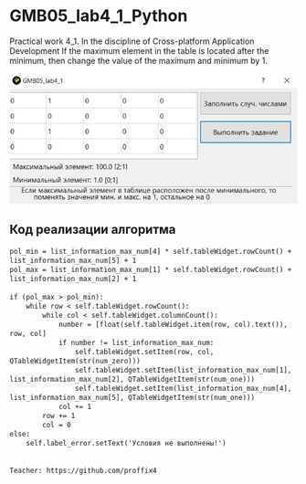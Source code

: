 # GMB05_lab4_1_Python
Practical work 4_1. In the discipline of Cross-platform Application Development  If the maximum element in the table is located after the minimum, then change the value of the maximum and minimum by 1.

![Screenshot](Screenshot_1.png)

## Код реализации алгоритма ##
```
pol_min = list_information_max_num[4] * self.tableWidget.rowCount() + list_information_max_num[5] + 1
pol_max = list_information_max_num[1] * self.tableWidget.rowCount() + list_information_max_num[2] + 1

if (pol_max > pol_min):
    while row < self.tableWidget.rowCount():
        while col < self.tableWidget.columnCount():
            number = [float(self.tableWidget.item(row, col).text()), row, col]
            if number != list_information_max_num:
                self.tableWidget.setItem(row, col, QTableWidgetItem(str(num_zero)))
                self.tableWidget.setItem(list_information_max_num[1], list_information_max_num[2], QTableWidgetItem(str(num_one)))
                self.tableWidget.setItem(list_information_max_num[4], list_information_max_num[5], QTableWidgetItem(str(num_one)))
            col += 1
        row += 1
        col = 0
else:
    self.label_error.setText('Условия не выполнены!')


Teacher: https://github.com/proffix4
